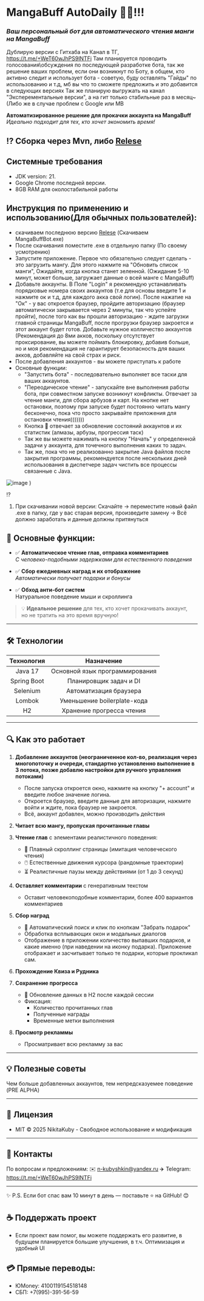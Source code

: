 
<meta name="google-site-verification" content="googleed1cb8ac46692945.html" />
<meta name="google-site-verification" content="EaFXk_MJt3yNzBvmLHrdPL8lqhGlqjJE3x825SBzr6A" />
<meta name="description" content="Автоматизация ежедневных задач для MangaBuff: чтение глав, комментирование, сбор бонусов">
<meta name="keywords" content="mangabuff, selenium, автоматизация, java, maven">

# MangaBuff AutoDaily 🤖✨!!!
### *Ваш персональный бот для автоматического чтения манги на MangaBuff*
Дублирую версии с Гитхаба на Канал в ТГ, https://t.me/+WeT60wJhPS9lNTFi
Там планируется проводить голосования\обсуждения по последующей разработке бота, так же решение ваших проблем, если они возникнут по Боту, в общем, кто активно следит и использует бота - советую, буду оставлять "Гайды" по использованию и т.д, мб вы что то сможете предложить и это добавится в следующих версиях
Так же планирую выгружать на канал "Эксперементальные версии", а на гит только стабильные раз в месяц~(Либо же в случае проблем с Google или MB


**Автоматизированное решение для прокачки аккаунта на MangaBuff**  
_Идеально подходит для тех, кто хочет экономить время!_

## ⁉️ Сборка через Mvn, либо [Relese](https://github.com/NikitaKuby/MangaBuffAutoDaily/releases/tag/v1.0.2)

## Системные требования
 - JDK version: 21.
 - Google Chrome последней версии.
 - 8GB RAM для околостабильной работы

## Инструкция по применению и использованию(Для обычных пользователей):
 - скачиваем последнюю версию [Relese](https://github.com/NikitaKuby/MangaBuffAutoDaily/releases/tag/v1.0.2) (Скачиваем MangaBuffBot.exe)
 - После скачивания поместите .exe в отдельную папку (По своему усмотрению)
 - Запустите приложение. Первое что обязательно следует сделать - это загрузить мангу. Для этого нажмите на "Обновить список манги", Ожидайте, когда кнопка станет зеленной. (Ожидание 5-10 минут, может больше, загружает данные о всей манге с MangaBuff)
 - Добавьте аккаунты. В Поле "Login" я рекомендую устанавливать порядковые номера своих аккаунтов (т.е для основы введите 1 и нажмите ок и т.д, для каждого акка свой логин). После нажатие на "Ок" - у вас откроется браузер, пройдите авторизацию (браузер автоматически закрывается через 2 минуты, так что успейте пройти), после того как вы прошли авторизацию - ждите загрузки главной страницы MangaBuff, после прогрузки браузер закроется и этот аккаунт будет готов. Добавьте нужное колличество аккаунтов (Рекомендация до 8ми акков, поскольку отсутствует проксирование, вы можете поймать блокировку, добавив больше, но и моя рекомендация не гарантирует безопасность для ваших акков, добавляйте на свой страх и риск.
 - После добавления аккаунтов - вы можете приступать к работе
 - Основные функции:
   - "Запустить бота" - последовательно выполняет все таски для ваших аккаунтов.
   - "Переодическое чтение" - запускайте вне выполнения работы бота, при совместном запуске возникнут конфликты. Отвечает за чтение манги, для сбора арбузов и карт. На кнопке нет остановки, поэтому при запуске будет постоянно читать мангу бесконечно, пока что просто закрывайте приложения для остановки чтения)))))))
   - Кнопка 🔄 отвечает за обновление состояний аккаунтов и их статистик (алмазы, арбузы, прогрессия таск)
   - Так же вы можете нажимать на кнопку "Начать" у определенной задачи у аккаунта, для точечного выполнения каких то задач. 
   - Так же, пока что не реализованно закрытие Java файлов после закрытия программы, рекомендуется после нескольких дней использования в диспетчере задач чистить все процессы связанные с Java.

 ![image](https://github.com/user-attachments/assets/f771a67e-831a-435e-b2a4-8cc76bce8df4)
)

⁉️
1) При скачивании новой версии: Скачайте -> переместите новый файл .exe в папку, где у вас старая версия, произведите замену -> Всё должно заработать и данные должны притянуться



## 🌟 Основные функции:

- ✅ **Автоматическое чтение глав, отправка комментариев**  
  _С человеко-подобными задержками для естественного поведения_
  
- ✅ **Сбор ежедневных наград и их отображение**  
  _Автоматически получает подарки и бонусы_
  
- ✅ **Обход анти-бот систем**  
  Натуральное поведение мыши и скроллинга


> 💡 **Идеальное решение** для тех, кто хочет прокачивать аккаунт,  
> но не тратить на это время вручную!

---

## 🛠 Технологии
| Технология    | Назначение                      |
|:-------------:|:-------------------------------:|
| Java 17       | Основной язык программирования  |
| Spring Boot   | Планировщик задач и DI          |
| Selenium      | Автоматизация браузера          |
| Lombok        | Уменьшение boilerplate-кода     |
| H2            | Хранение прогресса чтения       |

---

## 🔍 Как это работает

1. **Добавление аккаунтов (неограниченное кол-во, реализация через многопоточку и очереди, стандартно установленно выполнение в 3 потока, позже добавлю настройки для ручного управления потоками)**  
   - После запуска откроется окно, нажмите на кнопку "+ account" и введите любое значение логина.
   - Откроется браузер, введите данные для авторизации, нажмите войти и ждите, пока браузер не закроется.
   - Всё, аккаунт добавлен, можно производить действия

2. **Читает всю мангу, пропуская прочитанные главы**

3. **Чтение глав** с элементами реалистичного поведения:  
   - 📜 Плавный скроллинг страницы (имитация человеческого чтения)  
   - 🖱️ Естественные движения курсора (рандомные траектории)  
   - ⏳ Реалистичные паузы между действиями (от 1 до 3 секунд)

4. **Оставляет комментарии** с генеративным текстом
   - Оставит человекоподобные комментарии, более 400 вариантов комментариев

5. **Сбор наград**  
   - 🎁 Автоматический поиск и клик по кнопкам "Забрать подарок"  
   - Обработка всплывающих окон и модальных диалогов
   - Отображение в приложении количество выпавших подарков, и какие именно (при наведении на иконку подарка). Приложение отображает и засчитывает только те подарки, которые прокликал сам.
     
6. **Прохождение Квиза и Рудника**
   
7. **Сохранение прогресса**  
   - 💾 Обновление данных в H2 после каждой сессии  
   - Фиксация:  
     - Количество прочитанных глав  
     - Полученные награды  
     - Временные метки выполнения

8. **Просмотр рекламмы**
    - Просматривает всю рекламму за вас

---

## 💡 Полезные советы
Чем больше добавленных аккаунтов, тем непредсказуемее поведение (PRE ALPHA)

---

## 📜 Лицензия
- MIT © 2025 NikitaKuby - Свободное использование и модификация

---

## 💬 Контакты
По вопросам и предложениям:
✉️ n-kubyshkin@yandex.ru
✈️ Telegram: https://t.me/+WeT60wJhPS9lNTFi

---

✨ P.S. Если бот спас вам 10 минут в день — поставьте ⭐️ на GitHub! 😊


## ☕ Поддержать проект
- Если проект вам помог, вы можете поддержать его развитие, в будущем планируется большие улучшения, в т.ч. Оптимизация и удобный UI

## 💳 Прямые переводы:
 - ЮMoney: 4100119154518148
 - СБП: +7(995)-391-56-59



